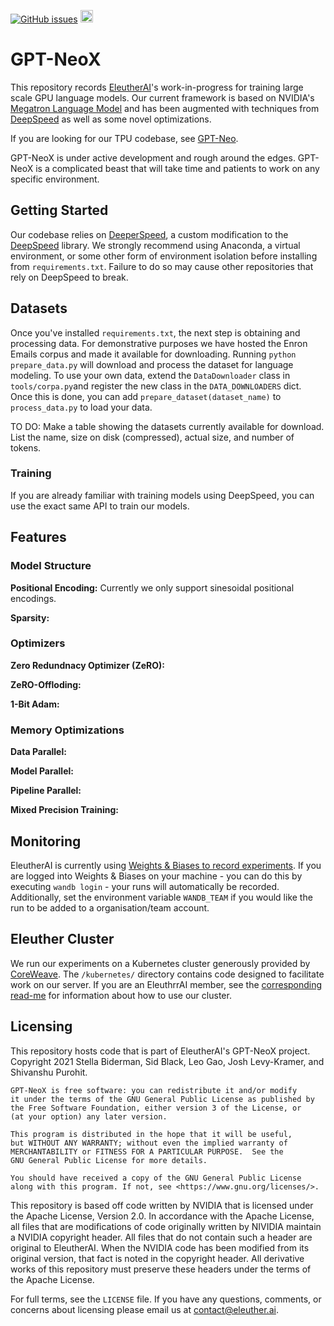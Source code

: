[![GitHub issues](https://img.shields.io/github/issues/EleutherAI/gpt-neox)](https://github.com/EleutherAI/gpt-neox/issues)
[<img src="https://raw.githubusercontent.com/wandb/assets/main/wandb-github-badge-28.svg" alt="Weights & Biases monitoring" height=20>](https://wandb.ai/eleutherai/neox)

# GPT-NeoX

This repository records [EleutherAI](www.eleuther.ai)'s work-in-progress for training large scale GPU language models. Our current framework is based on NVIDIA's [Megatron Language Model](https://github.com/NVIDIA/Megatron-LM) and has been augmented with techniques from [DeepSpeed](https://www.deepspeed.ai) as well as some novel optimizations. 

If you are looking for our TPU codebase, see [GPT-Neo](https://github.com/EleutherAI/gpt-neo).

GPT-NeoX is under active development and rough around the edges. GPT-NeoX is a complicated beast that will take time and patients to work on any specific environment.

## Getting Started

Our codebase relies on [DeeperSpeed](https://github.com/EleutherAI/DeeperSpeed), a custom modification to the [DeepSpeed](https://github.com/microsoft/DeepSpeed) library. We strongly recommend using Anaconda, a virtual environment, or some other form of environment isolation before installing from `requirements.txt`. Failure to do so may cause other repositories that rely on DeepSpeed to break.

## Datasets

Once you've installed `requirements.txt`, the next step is obtaining and processing data. For demonstrative purposes we have hosted the Enron Emails corpus and made it available for downloading. Running `python prepare_data.py` will download and process the dataset for language modeling. To use your own data, extend the `DataDownloader` class in `tools/corpa.py`and register the new class in the `DATA_DOWNLOADERS` dict. Once this is done, you can add `prepare_dataset(dataset_name)` to `process_data.py` to load your data.

TO DO: Make a table showing the datasets currently available for download. List the name, size on disk (compressed), actual size, and number of tokens.

### Training

If you are already familiar with training models using DeepSpeed, you can use the exact same API to train our models.

## Features

### Model Structure

**Positional Encoding:** Currently we only support sinesoidal positional encodings.

**Sparsity:**

### Optimizers

**Zero Redundnacy Optimizer (ZeRO):**

**ZeRO-Offloding:**

**1-Bit Adam:**

### Memory Optimizations

**Data Parallel:**

**Model Parallel:**

**Pipeline Parallel:**

**Mixed Precision Training:**

## Monitoring

EleutherAI is currently using [Weights & Biases to record experiments](https://wandb.ai/eleutherai/neox). If you are logged into Weights & Biases on your machine - you can do this by executing `wandb login` - your runs will automatically be recorded. Additionally, set the environment variable `WANDB_TEAM` if you would like the run to be added to a organisation/team account.

## Eleuther Cluster

We run our experiments on a Kubernetes cluster generously provided by [CoreWeave](https://coreweave.com/). The `/kubernetes/` directory contains code designed to facilitate work on our server. If you are an EleuthrrAI member, see the [corresponding read-me](kubernetes/README.md) for information about how to use our cluster.

## Licensing

This repository hosts code that is part of EleutherAI's GPT-NeoX project. Copyright 2021 Stella Biderman, Sid Black, Leo Gao, Josh Levy-Kramer, and Shivanshu Purohit.

    GPT-NeoX is free software: you can redistribute it and/or modify
    it under the terms of the GNU General Public License as published by
    the Free Software Foundation, either version 3 of the License, or
    (at your option) any later version.

    This program is distributed in the hope that it will be useful,
    but WITHOUT ANY WARRANTY; without even the implied warranty of
    MERCHANTABILITY or FITNESS FOR A PARTICULAR PURPOSE.  See the
    GNU General Public License for more details.

    You should have received a copy of the GNU General Public License
    along with this program. If not, see <https://www.gnu.org/licenses/>.

This repository is based off code written by NVIDIA that is licensed under the Apache License, Version 2.0. In accordance with the Apache License, all files that are modifications of code originally written by NIVIDIA maintain a NVIDIA copyright header. All files that do not contain such a header are original to EleutherAI. When the NVIDIA code has been modified from its original version, that fact is noted in the copyright header. All derivative works of this repository must preserve these headers under the terms of the Apache License.

For full terms, see the `LICENSE` file. If you have any questions, comments, or concerns about licensing please email us at contact@eleuther.ai.

